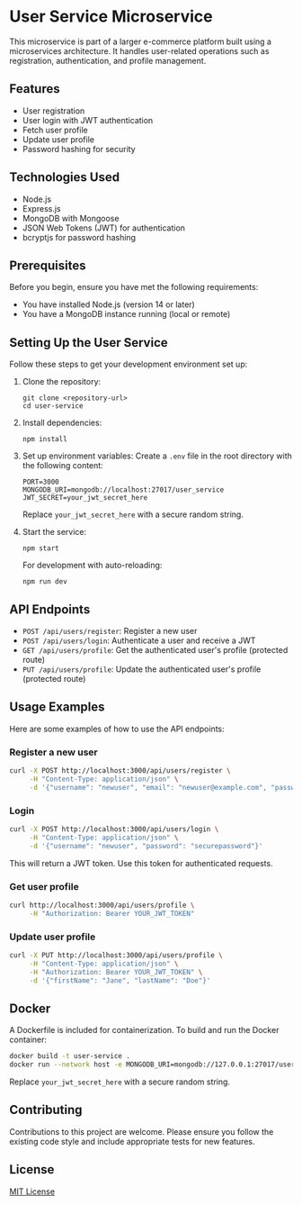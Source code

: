 # User Service Microservice

This microservice is part of a larger e-commerce platform built using a microservices architecture. It handles user-related operations such as registration, authentication, and profile management.

## Features

- User registration
- User login with JWT authentication
- Fetch user profile
- Update user profile
- Password hashing for security

## Technologies Used

- Node.js
- Express.js
- MongoDB with Mongoose
- JSON Web Tokens (JWT) for authentication
- bcryptjs for password hashing

## Prerequisites

Before you begin, ensure you have met the following requirements:

- You have installed Node.js (version 14 or later)
- You have a MongoDB instance running (local or remote)

## Setting Up the User Service

Follow these steps to get your development environment set up:

1. Clone the repository:

   ```
   git clone <repository-url>
   cd user-service
   ```

2. Install dependencies:

   ```
   npm install
   ```

3. Set up environment variables:
   Create a `.env` file in the root directory with the following content:

   ```
   PORT=3000
   MONGODB_URI=mongodb://localhost:27017/user_service
   JWT_SECRET=your_jwt_secret_here
   ```

   Replace `your_jwt_secret_here` with a secure random string.

4. Start the service:
   ```
   npm start
   ```
   For development with auto-reloading:
   ```
   npm run dev
   ```

## API Endpoints

- `POST /api/users/register`: Register a new user
- `POST /api/users/login`: Authenticate a user and receive a JWT
- `GET /api/users/profile`: Get the authenticated user's profile (protected route)
- `PUT /api/users/profile`: Update the authenticated user's profile (protected route)

## Usage Examples

Here are some examples of how to use the API endpoints:

### Register a new user

```bash
curl -X POST http://localhost:3000/api/users/register \
     -H "Content-Type: application/json" \
     -d '{"username": "newuser", "email": "newuser@example.com", "password": "securepassword", "firstName": "John", "lastName": "Doe"}'
```

### Login

```bash
curl -X POST http://localhost:3000/api/users/login \
     -H "Content-Type: application/json" \
     -d '{"username": "newuser", "password": "securepassword"}'
```

This will return a JWT token. Use this token for authenticated requests.

### Get user profile

```bash
curl http://localhost:3000/api/users/profile \
     -H "Authorization: Bearer YOUR_JWT_TOKEN"
```

### Update user profile

```bash
curl -X PUT http://localhost:3000/api/users/profile \
     -H "Content-Type: application/json" \
     -H "Authorization: Bearer YOUR_JWT_TOKEN" \
     -d '{"firstName": "Jane", "lastName": "Doe"}'
```

## Docker

A Dockerfile is included for containerization. To build and run the Docker container:

```bash
docker build -t user-service .
docker run --network host -e MONGODB_URI=mongodb://127.0.0.1:27017/user_service -e JWT_SECRET=your_jwt_secret_here user-service
```

Replace `your_jwt_secret_here` with a secure random string.

## Contributing

Contributions to this project are welcome. Please ensure you follow the existing code style and include appropriate tests for new features.

## License

[MIT License](https://opensource.org/licenses/MIT)
